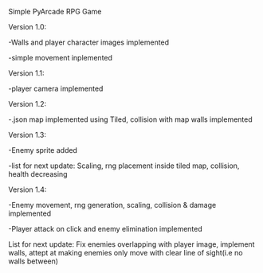 Simple PyArcade RPG Game 

Version 1.0:

  -Walls and player character images implemented
  
  -simple movement inplemented
  
Version 1.1:

  -player camera implemented

Version 1.2:

  -.json map implemented using Tiled, collision with map walls implemented

Version 1.3:

  -Enemy sprite added

  -list for next update: Scaling, rng placement inside tiled map, collision, health decreasing

Version 1.4:

  -Enemy movement, rng generation, scaling, collision & damage implemented

  -Player attack on click and enemy elimination implemented 

  List for next update: Fix enemies overlapping with player image, implement walls, attept at making enemies only move with clear line of sight(i.e no walls between)
